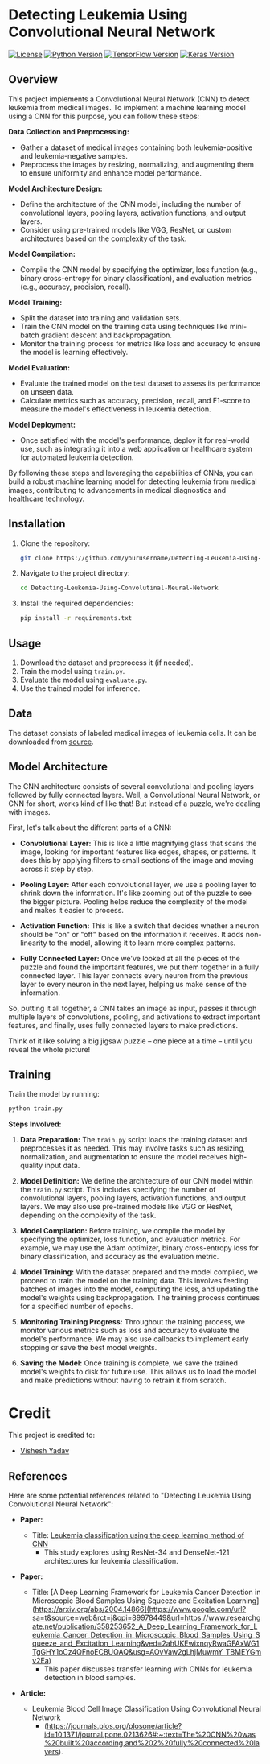 # Detecting Leukemia Using Convolutional Neural Network

[![License](https://img.shields.io/badge/License-MIT-blue.svg)](https://opensource.org/licenses/MIT)
[![Python Version](https://img.shields.io/badge/Python-3.7%20%7C%203.8%20%7C%203.9-blue)](https://www.python.org/downloads/)
[![TensorFlow Version](https://img.shields.io/badge/TensorFlow-2.x-orange)](https://www.tensorflow.org/)
[![Keras Version](https://img.shields.io/badge/Keras-2.x-red)](https://keras.io/)

## Overview

This project implements a Convolutional Neural Network (CNN) to detect leukemia from medical images.
To implement a machine learning model using a CNN for this purpose, you can follow these steps:

**Data Collection and Preprocessing:**
- Gather a dataset of medical images containing both leukemia-positive and leukemia-negative samples.
- Preprocess the images by resizing, normalizing, and augmenting them to ensure uniformity and enhance model performance.

**Model Architecture Design:**
- Define the architecture of the CNN model, including the number of convolutional layers, pooling layers, activation functions, and output layers.
- Consider using pre-trained models like VGG, ResNet, or custom architectures based on the complexity of the task.

**Model Compilation:**
- Compile the CNN model by specifying the optimizer, loss function (e.g., binary cross-entropy for binary classification), and evaluation metrics (e.g., accuracy, precision, recall).

**Model Training:**
- Split the dataset into training and validation sets.
- Train the CNN model on the training data using techniques like mini-batch gradient descent and backpropagation.
- Monitor the training process for metrics like loss and accuracy to ensure the model is learning effectively.

**Model Evaluation:**
- Evaluate the trained model on the test dataset to assess its performance on unseen data.
- Calculate metrics such as accuracy, precision, recall, and F1-score to measure the model's effectiveness in leukemia detection.

**Model Deployment:**
- Once satisfied with the model's performance, deploy it for real-world use, such as integrating it into a web application or healthcare system for automated leukemia detection.

By following these steps and leveraging the capabilities of CNNs, you can build a robust machine learning model for detecting leukemia from medical images, contributing to advancements in medical diagnostics and healthcare technology.


## Installation

1. Clone the repository:

    ```bash
    git clone https://github.com/yourusername/Detecting-Leukemia-Using-Convolutinal-Neural-Network.git
    ```

2. Navigate to the project directory:

    ```bash
    cd Detecting-Leukemia-Using-Convolutinal-Neural-Network
    ```

3. Install the required dependencies:

    ```bash
    pip install -r requirements.txt
    ```

## Usage

1. Download the dataset and preprocess it (if needed).
2. Train the model using `train.py`.
3. Evaluate the model using `evaluate.py`.
4. Use the trained model for inference.

## Data

The dataset consists of labeled medical images of leukemia cells. It can be downloaded from [source](https://www.kaggle.com/datasets/paultimothymooney/blood-cells/data).

## Model Architecture

The CNN architecture consists of several convolutional and pooling layers followed by fully connected layers.
Well, a Convolutional Neural Network, or CNN for short, works kind of like that! But instead of a puzzle, we're dealing with images.

First, let's talk about the different parts of a CNN:

- **Convolutional Layer:** This is like a little magnifying glass that scans the image, looking for important features like edges, shapes, or patterns. It does this by applying filters to small sections of the image and moving across it step by step.

- **Pooling Layer:** After each convolutional layer, we use a pooling layer to shrink down the information. It's like zooming out of the puzzle to see the bigger picture. Pooling helps reduce the complexity of the model and makes it easier to process.

- **Activation Function:** This is like a switch that decides whether a neuron should be "on" or "off" based on the information it receives. It adds non-linearity to the model, allowing it to learn more complex patterns.

- **Fully Connected Layer:** Once we've looked at all the pieces of the puzzle and found the important features, we put them together in a fully connected layer. This layer connects every neuron from the previous layer to every neuron in the next layer, helping us make sense of the information.

So, putting it all together, a CNN takes an image as input, passes it through multiple layers of convolutions, pooling, and activations to extract important features, and finally, uses fully connected layers to make predictions.

Think of it like solving a big jigsaw puzzle – one piece at a time – until you reveal the whole picture!


## Training

Train the model by running:

```bash
python train.py
```
**Steps Involved:**

1. **Data Preparation:** The `train.py` script loads the training dataset and preprocesses it as needed. This may involve tasks such as resizing, normalization, and augmentation to ensure the model receives high-quality input data.

2. **Model Definition:** We define the architecture of our CNN model within the `train.py` script. This includes specifying the number of convolutional layers, pooling layers, activation functions, and output layers. We may also use pre-trained models like VGG or ResNet, depending on the complexity of the task.

3. **Model Compilation:** Before training, we compile the model by specifying the optimizer, loss function, and evaluation metrics. For example, we may use the Adam optimizer, binary cross-entropy loss for binary classification, and accuracy as the evaluation metric.

4. **Model Training:** With the dataset prepared and the model compiled, we proceed to train the model on the training data. This involves feeding batches of images into the model, computing the loss, and updating the model's weights using backpropagation. The training process continues for a specified number of epochs.

5. **Monitoring Training Progress:** Throughout the training process, we monitor various metrics such as loss and accuracy to evaluate the model's performance. We may also use callbacks to implement early stopping or save the best model weights.

6. **Saving the Model:** Once training is complete, we save the trained model's weights to disk for future use. This allows us to load the model and make predictions without having to retrain it from scratch.


# Credit

This project is credited to:

- [Vishesh Yadav](https://github.com/vishesh9131) 

## References

Here are some potential references related to "Detecting Leukemia Using Convolutional Neural Network":

- **Paper:**
  - Title: [Leukemia classification using the deep learning method of CNN](https://pubmed.ncbi.nlm.nih.gov/35253723/)
    - This study explores using ResNet-34 and DenseNet-121 architectures for leukemia classification.

- **Paper:**
  - Title: [A Deep Learning Framework for Leukemia Cancer Detection in Microscopic Blood Samples Using Squeeze and Excitation Learning](https://arxiv.org/abs/2004.14866](https://www.google.com/url?sa=t&source=web&rct=j&opi=89978449&url=https://www.researchgate.net/publication/358253652_A_Deep_Learning_Framework_for_Leukemia_Cancer_Detection_in_Microscopic_Blood_Samples_Using_Squeeze_and_Excitation_Learning&ved=2ahUKEwixnqyRwaGFAxWG1TgGHY1oCz4QFnoECBUQAQ&usg=AOvVaw2gLhjMuwmY_TBMEYGmv2Ea)
    - This paper discusses transfer learning with CNNs for leukemia detection in blood samples.

- **Article:**
  - Leukemia Blood Cell Image Classification Using Convolutional Neural Network
    - (https://journals.plos.org/plosone/article?id=10.1371/journal.pone.0213626#:~:text=The%20CNN%20was%20built%20according,and%202%20fully%20connected%20layers).


